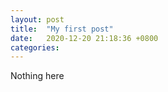 ```yaml
---
layout: post
title:  "My first post"
date:   2020-12-20 21:18:36 +0800
categories: 
---
```


Nothing here
